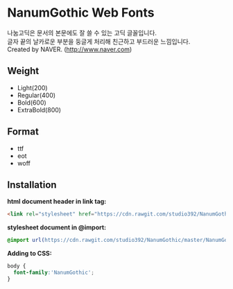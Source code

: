 # NanumGothic Web Fonts

나눔고딕은 문서의 본문에도 잘 쓸 수 있는 고딕 글꼴입니다. <br />
글자 끝의 날카로운 부분을 둥글게 처리해 친근하고 부드러운 느낌입니다.<br />
Created by NAVER. (http://www.naver.com)

## Weight

- Light(200)
- Regular(400)
- Bold(600)
- ExtraBold(800)


## Format

- ttf
- eot
- woff

## Installation

**html document header in link tag:**

```html
<link rel="stylesheet" href="https://cdn.rawgit.com/studio392/NanumGothic/master/NanumGothic.css" />
```

**stylesheet document in @import:**

```css
@import url(https://cdn.rawgit.com/studio392/NanumGothic/master/NanumGothic.css);
```

**Adding to CSS:**

```css
body {
  font-family:'NanumGothic';
}
```
